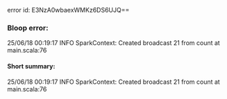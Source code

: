 error id: E3NzA0wbaexWMKz6DS6UJQ==
### Bloop error:

25/06/18 00:19:17 INFO SparkContext: Created broadcast 21 from count at main.scala:76
#### Short summary: 

25/06/18 00:19:17 INFO SparkContext: Created broadcast 21 from count at main.scala:76
